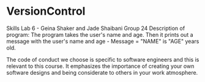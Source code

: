 # VersionControl
Skills Lab 6 - Geina Shaker and Jade Shaibani
Group 24
Description of program:
The program takes the user's name and age. Then it prints out a message with the user's name and age - 
Message = "NAME" is "AGE" years old.

The code of conduct we choose is specific to software engineers and this is relevant to this course. It emphasizes the importance of creating your own software designs and being considerate to others in your work atmosphere.  
